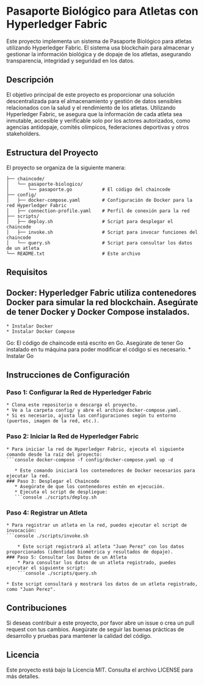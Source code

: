 # Pasaporte Biológico para Atletas con Hyperledger Fabric
Este proyecto implementa un sistema de Pasaporte Biológico para atletas utilizando Hyperledger Fabric. El sistema usa blockchain para almacenar y gestionar la información biológica y de dopaje de los atletas, asegurando transparencia, integridad y seguridad en los datos.

## Descripción
El objetivo principal de este proyecto es proporcionar una solución descentralizada para el almacenamiento y gestión de datos sensibles relacionados con la salud y el rendimiento de los atletas. Utilizando Hyperledger Fabric, se asegura que la información de cada atleta sea inmutable, accesible y verificable solo por los actores autorizados, como agencias antidopaje, comités olímpicos, federaciones deportivas y otros stakeholders.

## Estructura del Proyecto
El proyecto se organiza de la siguiente manera:

```console fabric-pasaporte-biologico/
├── chaincode/
│   └── pasaporte-biologico/
│       └── pasaporte.go           # El código del chaincode
├── config/
│   ├── docker-compose.yaml        # Configuración de Docker para la red Hyperledger Fabric
│   ├── connection-profile.yaml    # Perfil de conexión para la red
├── scripts/
│   ├── deploy.sh                  # Script para desplegar el chaincode
│   ├── invoke.sh                  # Script para invocar funciones del chaincode
│   └── query.sh                   # Script para consultar los datos de un atleta
└── README.txt                     # Este archivo
```

## Requisitos
Docker: Hyperledger Fabric utiliza contenedores Docker para simular la red blockchain. Asegúrate de tener Docker y Docker Compose instalados.
---------------------------------------------------------------------------------------------------------------------------------------------
	* Instalar Docker
	* Instalar Docker Compose
Go: El código de chaincode está escrito en Go. Asegúrate de tener Go instalado en tu máquina para poder modificar el código si es necesario.
	* Instalar Go

## Instrucciones de Configuración
### Paso 1: Configurar la Red de Hyperledger Fabric
	* Clona este repositorio o descarga el proyecto.
	* Ve a la carpeta config/ y abre el archivo docker-compose.yaml.
	* Si es necesario, ajusta las configuraciones según tu entorno (puertos, imagen de la red, etc.).
### Paso 2: Iniciar la Red de Hyperledger Fabric
	* Para iniciar la red de Hyperledger Fabric, ejecuta el siguiente comando desde la raíz del proyecto:
	```console docker-compose -f config/docker-compose.yaml up -d
 ```
	* Este comando iniciará los contenedores de Docker necesarios para ejecutar la red.
### Paso 3: Desplegar el Chaincode
	* Asegúrate de que los contenedores estén en ejecución.
	* Ejecuta el script de despliegue:
	```console ./scripts/deploy.sh
 ```
### Paso 4: Registrar un Atleta
	* Para registrar un atleta en la red, puedes ejecutar el script de invocación:
	```console ./scripts/invoke.sh
```
	* Este script registrará al atleta "Juan Perez" con los datos proporcionados (identidad biométrica y resultados de dopaje).
### Paso 5: Consultar los Datos de un Atleta
	* Para consultar los datos de un atleta registrado, puedes ejecutar el siguiente script:
	```console ./scripts/query.sh
 ```
	* Este script consultará y mostrará los datos de un atleta registrado, como "Juan Perez".

## Contribuciones
Si deseas contribuir a este proyecto, por favor abre un issue o crea un pull request con tus cambios. Asegúrate de seguir las buenas prácticas de desarrollo y pruebas para mantener la calidad del código.

## Licencia
Este proyecto está bajo la Licencia MIT. Consulta el archivo LICENSE para más detalles.
